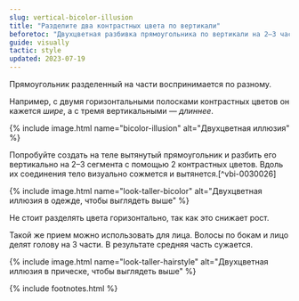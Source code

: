 ```yaml
---
slug: vertical-bicolor-illusion
title: "Разделите два контрастных цвета по вертикали"
beforetoc: "Двухцветная разбивка прямоугольника по вертикали на 2–3 части создает эффект удлинения."
guide: visually
tactic: style
updated: 2023-07-19
---
```

Прямоугольник разделенный на части воспринимается по разному.

Например, с двумя горизонтальными полосками контрастных цветов он кажется *шире*, а с тремя вертикальными — *длиннее*.

{% include image.html name="bicolor-illusion" alt="Двухцветная иллюзия" %}

Попробуйте создать на теле вытянутый прямоугольник и разбить его вертикально на 2–3 сегмента с помощью 2 контрастных цветов. Вдоль их соединения тело визуально сожмется и вытянется.[^vbi-0030026]

{% include image.html name="look-taller-bicolor" alt="Двухцветная иллюзия в одежде, чтобы выглядеть выше" %}

Не стоит разделять цвета горизонтально, так как это снижает рост.

Такой же прием можно использовать для лица. Волосы по бокам и лицо делят голову на 3 части. В результате средняя часть сужается.

{% include image.html name="look-taller-hairstyle" alt="Двухцветная иллюзия в прическе, чтобы выглядеть выше" %}

{% include footnotes.html %}
